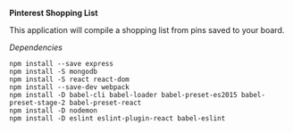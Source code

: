 **Pinterest Shopping List**

This application will compile a shopping list from pins saved to your board.

_Dependencies_<br>
```
npm install --save express
npm install -S mongodb
npm install -S react react-dom
npm install --save-dev webpack
npm install -D babel-cli babel-loader babel-preset-es2015 babel-preset-stage-2 babel-preset-react
npm install -D nodemon
npm install -D eslint eslint-plugin-react babel-eslint
```